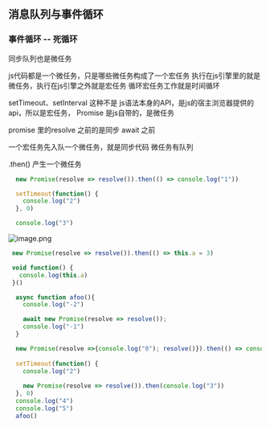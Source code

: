 ## 消息队列与事件循环

### 事件循环 -- 死循环


同步队列也是微任务

js代码都是一个微任务，只是哪些微任务构成了一个宏任务
执行在js引擎里的就是微任务，执行在js引擎之外就是宏任务
循环宏任务工作就是时间循环

setTimeout、setInterval 这种不是 js语法本身的API，是js的宿主浏览器提供的api，所以是宏任务，
Promise 是js自带的，是微任务


promise 里的resolve 之前的是同步
await 之前 


一个宏任务先入队一个微任务，就是同步代码
微任务有队列


.then() 产生一个微任务

```js
  new Promise(resolve => resolve()).then(() => console.log("1"))

  setTimeout(function() {
    console.log("2")
  }, 0)

  console.log("3")
```
![image.png](https://i.loli.net/2020/05/14/VirCYosehTXz5jD.png)

```js
 new Promise(resolve => resolve()).then(() => this.a = 3)

 void function() {
   console.log(this.a)
 }()
```

```js
  async function afoo(){
    console.log("-2")

    await new Promise(resolve => resolve());
    console.log("-1")
  }

  new Promise(resolve =>{console.log("0"); resolve()}).then(() => console.log("1"))
  
  setTimeout(function() {
    console.log("2")
    
    new Promise(resolve => resolve()).then(console.log("3"))
  }, 0)
  console.log("4")
  console.log("5")
  afoo()
```